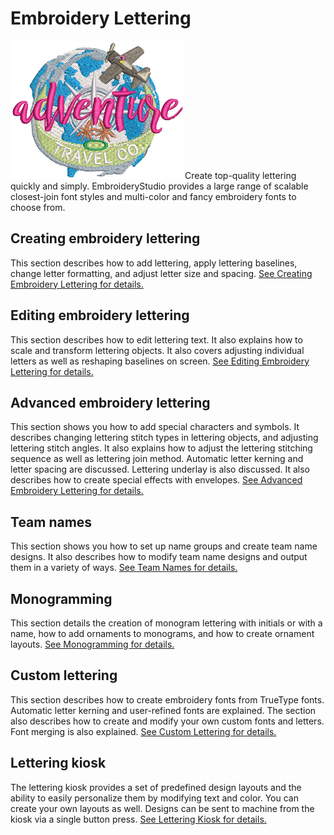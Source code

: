 # Embroidery Lettering

![e4_Sample07.png](assets/e4_Sample07.png)Create top-quality lettering quickly and simply. EmbroideryStudio provides a large range of scalable closest-join font styles and multi-color and fancy embroidery fonts to choose from.

## Creating embroidery lettering

This section describes how to add lettering, apply lettering baselines, change letter formatting, and adjust letter size and spacing. [See Creating Embroidery Lettering for details.](../lettering_create/Creating_Embroidery_Lettering)

## Editing embroidery lettering

This section describes how to edit lettering text. It also explains how to scale and transform lettering objects. It also covers adjusting individual letters as well as reshaping baselines on screen. [See Editing Embroidery Lettering for details.](../lettering_edit/Editing_Embroidery_Lettering)

## Advanced embroidery lettering

This section shows you how to add special characters and symbols. It describes changing lettering stitch types in lettering objects, and adjusting lettering stitch angles. It also explains how to adjust the lettering stitching sequence as well as lettering join method. Automatic letter kerning and letter spacing are discussed. Lettering underlay is also discussed. It also describes how to create special effects with envelopes. [See Advanced Embroidery Lettering for details.](../lettering_advanced/Advanced_Embroidery_Lettering)

## Team names

This section shows you how to set up name groups and create team name designs. It also describes how to modify team name designs and output them in a variety of ways. [See Team Names for details.](../lettering_names/Team_Names)

## Monogramming

This section details the creation of monogram lettering with initials or with a name, how to add ornaments to monograms, and how to create ornament layouts. [See Monogramming for details.](../lettering_monograms/Monogramming)

## Custom lettering

This section describes how to create embroidery fonts from TrueType fonts. Automatic letter kerning and user-refined fonts are explained. The section also describes how to create and modify your own custom fonts and letters. Font merging is also explained. [See Custom Lettering for details.](../lettering_custom/Custom_Lettering)

## Lettering kiosk

The lettering kiosk provides a set of predefined design layouts and the ability to easily personalize them by modifying text and color. You can create your own layouts as well. Designs can be sent to machine from the kiosk via a single button press. [See Lettering Kiosk for details.](../lettering_kiosk/Lettering_Kiosk)
